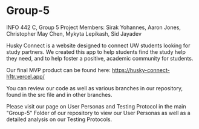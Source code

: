 # Group-5
INFO 442 C, Group 5 Project
Members: Sirak Yohannes, Aaron Jones, Christopher May Chen, Mykyta Lepikash, Sid Jayadev

Husky Connect is a website designed to connect UW students looking for study partners.
We created this app to help students find the study help they need, and to help foster a positive, academic community for students.

Our final MVP product can be found here:
https://husky-connect-h1tr.vercel.app/  

You can review our code as well as various branches in our repository, found in the src file and in other branches.

Please visit our page on User Personas and Testing Protocol in the main "Group-5" Folder of our repository to view our User Personas as well as a detailed analysis on our Testing Protocols.
